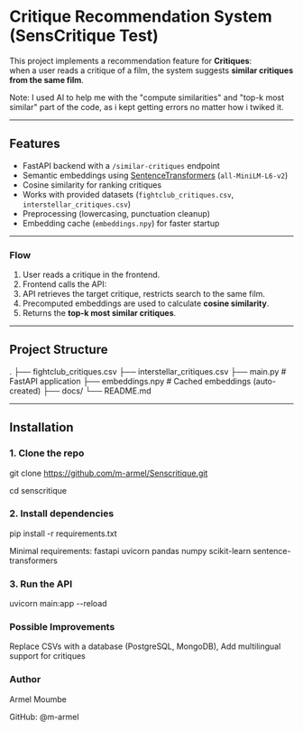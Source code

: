 # Critique Recommendation System (SensCritique Test)

This project implements a recommendation feature for **Critiques**:  
when a user reads a critique of a film, the system suggests **similar critiques from the same film**.

Note: I used AI to help me with the "compute similarities" and "top-k most similar" part of the code, as i kept getting errors no matter how i twiked it.

---

## Features
- FastAPI backend with a `/similar-critiques` endpoint
- Semantic embeddings using [SentenceTransformers](https://www.sbert.net/) (`all-MiniLM-L6-v2`)
- Cosine similarity for ranking critiques
- Works with provided datasets (`fightclub_critiques.csv`, `interstellar_critiques.csv`)
- Preprocessing (lowercasing, punctuation cleanup)
- Embedding cache (`embeddings.npy`) for faster startup

---

### Flow
1. User reads a critique in the frontend.  
2. Frontend calls the API:  
3. API retrieves the target critique, restricts search to the same film.  
4. Precomputed embeddings are used to calculate **cosine similarity**.  
5. Returns the **top-k most similar critiques**.  

---

## Project Structure
.
├── fightclub_critiques.csv
├── interstellar_critiques.csv
├── main.py # FastAPI application
├── embeddings.npy # Cached embeddings (auto-created)
├── docs/
└── README.md

---

## Installation

### 1. Clone the repo

git clone https://github.com/m-armel/Senscritique.git

cd senscritique

### 2. Install dependencies

pip install -r requirements.txt

Minimal requirements:
fastapi
uvicorn
pandas
numpy
scikit-learn
sentence-transformers

### 3. Run the API

uvicorn main:app --reload

### Possible Improvements

Replace CSVs with a database (PostgreSQL, MongoDB), 
Add multilingual support for critiques

### Author

Armel Moumbe

GitHub: @m-armel
